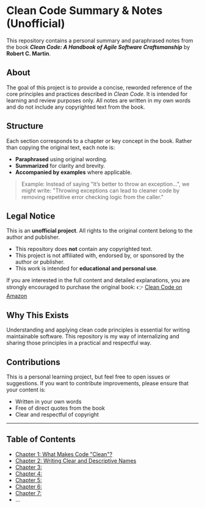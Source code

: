 # Clean Code Summary & Notes (Unofficial)

This repository contains a personal summary and paraphrased notes from the book **_Clean Code: A Handbook of Agile Software Craftsmanship_** by **Robert C. Martin**.

## About

The goal of this project is to provide a concise, reworded reference of the core principles and practices described in *Clean Code*. It is intended for learning and review purposes only. All notes are written in my own words and do not include any copyrighted text from the book.

## Structure

Each section corresponds to a chapter or key concept in the book. Rather than copying the original text, each note is:

- **Paraphrased** using original wording.
- **Summarized** for clarity and brevity.
- **Accompanied by examples** where applicable.

> Example: Instead of saying "It’s better to throw an exception...", we might write:
> "Throwing exceptions can lead to cleaner code by removing repetitive error checking logic from the caller."

## Legal Notice

This is an **unofficial project**. All rights to the original content belong to the author and publisher.

- This repository does **not** contain any copyrighted text.
- This project is not affiliated with, endorsed by, or sponsored by the author or publisher.
- This work is intended for **educational and personal use**.

If you are interested in the full content and detailed explanations, you are strongly encouraged to purchase the original book:
👉 [Clean Code on Amazon](https://www.amazon.com/Clean-Code-Handbook-Software-Craftsmanship/dp/0132350882)

## Why This Exists

Understanding and applying clean code principles is essential for writing maintainable software. This repository is my way of internalizing and sharing those principles in a practical and respectful way.

## Contributions

This is a personal learning project, but feel free to open issues or suggestions. If you want to contribute improvements, please ensure that your content is:

- Written in your own words
- Free of direct quotes from the book
- Clear and respectful of copyright

---

## Table of Contents

- [Chapter 1: What Makes Code "Clean"?](./chapter-01.md)
- [Chapter 2: Writing Clear and Descriptive Names](./chapter-02.md)
- [Chapter 3: ](./chapter-03.md)
- [Chapter 4: ](./chapter-04.md)
- [Chapter 5: ](./chapter-05.md)
- [Chapter 6: ](./chapter-06.md)
- [Chapter 7: ](./chapter-07.md)
- ...
